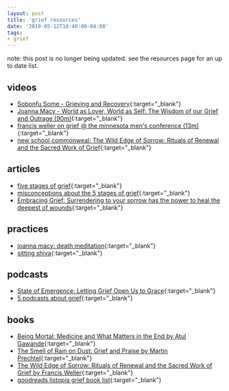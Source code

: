 ```yaml
---
layout: post
title: 'grief resources'
date: '2019-05-12T10:40:00-04:00'
tags:
- grief
--- 
```


note: this post is no longer being updated. see the resources page for an up to date list.


## videos

* [Sobonfu Some - Grieving and Recovery](https://www.youtube.com/watch?v=NtUqMwRXvhY){:target="_blank"}
* [Joanna Macy - World as Lover, World as Self: The Wisdom of our Grief and Outrage (90m)](https://www.youtube.com/watch?v=QGDMfFw9-wQ){:target="_blank"}
* [francis weller on grief @ the minnesota men's conference (13m)](https://www.youtube.com/watch?v=EaI-4c92Mqo){:target="_blank"}
* [new school commonweal: The Wild Edge of Sorrow: Rituals of Renewal and the Sacred Work of Grief](https://www.youtube.com/watch?v=FbsASclTX4g){:target="_blank"}


## articles

* [five stages of grief](https://grief.com/the-five-stages-of-grief/){:target="_blank"}
* [misconceptions about the 5 stages of grief](https://grief.com/misconceptions/){:target="_blank"}
* [Embracing Grief: Surrendering to your sorrow has the power to heal the deepest of wounds](http://www.sobonfu.com/articles/writings-by-sobonfu-2/embracing-grief/){:target="_blank"}

## practices

* [joanna macy: death meditation](https://workthatreconnects.org/death-meditation/){:target="_blank"}
* [sitting shiva](https://www.shiva.com/learning-center/sitting-shiva/){:target="_blank"}

## podcasts

* [State of Emergence: Letting Grief Open Us to Grace](https://newrepublicoftheheart.org/podcast/030-francis-weller-letting-grief-open-us-to-grace/){:target="_blank"}
* [5 podcasts about grief](https://blog.frontrunnerpro.com/grief-podcasts-for-coping-with-loss/){:target="_blank"}

## books

* [Being Mortal: Medicine and What Matters in the End by Atul Gawande](https://www.goodreads.com/book/show/20696006-being-mortal){:target="_blank"}
* [The Smell of Rain on Dust: Grief and Praise by Martin Prechtel](https://www.goodreads.com/book/show/22748016-the-smell-of-rain-on-dust?ac=1&from_search=true){:target="_blank"}
* [The Wild Edge of Sorrow: Rituals of Renewal and the Sacred Work of Grief by Francis Weller](https://www.goodreads.com/book/show/23995457-the-wild-edge-of-sorrow){:target="_blank"}
* [goodreads listopia grief book list](https://www.goodreads.com/list/show/122890.Grief_List){:target="_blank"}

<!-- hyperlink bank -->

<!-- {:target="_blank"} -->

<!-- &#042; = asterisk -->
<!-- &#039; = single quote '-->

